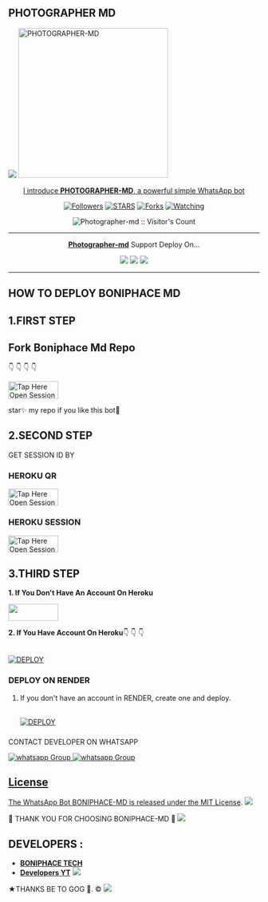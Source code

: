 ## PHOTOGRAPHER MD
 <a href="https://github.com/DenverCoder1/readme-typing-svg"><img src="https://readme-typing-svg.herokuapp.com?font=Time+New+Roman&color=red&size=25&center=true&vCenter=true&width=600&height=100&lines=I'm+Boniphace+md+Created+by+Boniphace.&heart;++;Self-taught+Back-Created+By,;Ibrahim+Adams+Am+The,;Best+Is+Bot+For+You+To,;Deploy..<3"></a>
 <a href="https://telegra.ph/file/b9261e3c91a2e7f166a0d.jpg">
 <img alt="PHOTOGRAPHER-MD" height="300" src="https://telegra.ph/file/b9261e3c91a2e7f166a0d.jpg">
  
</h1> 
<p align="center">l introduce <b>PHOTOGRAPHER-MD</b>, a powerful simple WhatsApp bot </p>

</p>
  <p align="center">
<a href="https://github.com/Boniphace1?tab=followers"><img title="Followers" src="https://img.shields.io/github/followers/Boniphace1?label=Followers&style=social"></a>
<a href="https://github.com/Boniphace1/photographer-md/stargazers/"><img title="STARS" src="https://img.shields.io/github/stars/Boniphace1/photographer-md?&style=social"></a>
<a href="https://github.com/Boniphace1/photographer-md/network/members"><img title="Forks" src="https://img.shields.io/github/forks/Boniphace1/photographer-md?style=social"></a>
<a href="https://github.com/Boniphace1/photographer-md/watchers"><img title="Watching" src="https://img.shields.io/github/watchers/Boniphace1/photographer-md?label=Watching&style=social"></a>

</p>
<p align="center"><img src="https://profile-counter.glitch.me/{Boniphace1}/count.svg" alt="Photographer-md :: Visitor's Count"/></p>

---

<p align="center">
  <a href="https://github.com/Boniphace1/Photographer-md"><b>Photographer-md</b></a> Support Deploy On...
</p>

<p align="center">
  <a href="https://github.com/Boniphace1/Photographer-Md/blob/main/temp/deploy-on-vps.md"><img src="https://img.shields.io/badge/self hosting-3d1513?style=for-the-badge&logo=serverless&logoColor=FD5750"></a>
  <a href="https://dashboard.heroku.com/new?template=https://github.com/Boniphace1/PHOTOGRAPHER-MD/tree/main"><img src="https://img.shields.io/badge/heroku-9d7acc?style=for-the-badge&logo=heroku&logoColor=430098"></a>
  <a href="https://youtu.be/izoxfW3anrU"><img src="https://img.shields.io/badge/CodeSpace-green?colorA=%23ff000&colorB=%23017e40&style=for-the-badge&logo=git&logoColor=white"></a>
</p>



    
 
 



---





## HOW TO DEPLOY BONIPHACE MD


## 1.FIRST STEP 
## Fork Boniphace Md Repo
👇 👇  👇 👇

<a href="https://github.com/Boniphace1/PHOTOGRAPHER-MD/fork"><img title="Tap Here Open Session Site" src="https://img.shields.io/badge/FORK THIS REPO-h?color=orange&style=for-the-badge&logo=msi" width="100" height="34.45"/></a></p>

star✨ my repo if you like this bot🤖


## 2.SECOND STEP 


 GET SESSION ID BY
 
### HEROKU QR 

<a href="https://boniphace-pair-2024-61fe1310ac3b.herokuapp.com/qr"><img title="Tap Here Open Session Site" src="https://img.shields.io/badge/QR CODE-h?color=orange&style=for-the-badge&logo=msi" width="100" height="34.45"/></a></p>

### HEROKU SESSION
 
<a href="https://boniphace-pair-2024-61fe1310ac3b.herokuapp.com/"><img title="Tap Here Open Session Site" src="https://img.shields.io/badge/PAIRING CODE-h?color=orange&style=for-the-badge&logo=msi" width="100" height="34.45"/></a></p>


## 3.THIRD STEP 
**1. If You Don't Have An Account On Heroku**

<a href="https://signup.heroku.com">
 <img src="https://img.shields.io/badge/Create%20Now-orange?style=for-the-badge&logo=heroku" width="100" height="34.45"/></a></p>

**2. If You Have Account On Heroku**👇 👇 👇

   <br>
    <a href='https://dashboard.heroku.com/new?template=https://github.com/Boniphace1/PHOTOGRAPHER-MD' target="_blank"><img alt='DEPLOY' src='https://img.shields.io/badge/-DEPLOY-orange?style=for-the-badge&logo=heroku&logoColor=white'/></a>


### DEPLOY ON RENDER

1. If you don't have an account in RENDER, create one and deploy.

   <br>
    <a href='https://dashboard.render.com/select-repo?type=web' target="_blank"><img alt='DEPLOY' src='https://img.shields.io/badge/-DEPLOY-orange?style=for-the-badge&logo=render&logoColor=white'/></a>


   ###

CONTACT DEVELOPER ON WHATSAPP 

<a href="https://wa.link/4d9cpj" target="_blank">
    <img alt="whatsapp Group" src="https://img.shields.io/badge/boniphace tech contact -25D366?style=for-the-badge&logo=whatsapp&logoColor=white" />


  
 
<a href="https://whatsapp.com/channel/0029VaiMm7d4yltT51HS1T1G" target="_blank">
    <img alt="whatsapp Group" src="https://img.shields.io/badge/ BONIPHACE_TECH  CHANNEL -25D366?style=for-the-badge&logo=whatsapp&logoColor=white" />
 

## License

The WhatsApp Bot BONIPHACE-MD is released under the [MIT License](https://opensource.org/licenses/MIT).
<a><img src='https://i.imgur.com/LyHic3i.gif'/></a>

🌟 THANK YOU FOR CHOOSING BONIPHACE-MD 🌟
<a><img src='https://i.imgur.com/LyHic3i.gif'/></a>

## DEVELOPERS :

- [**BONIPHACE TECH**](https://github.com/boniphace478)
- [**Developers YT**](https://youtube.com/@anthonyboniphace?si=86VHGM7BZ4Q_OQYO)
 <a><img src='https://i.imgur.com/LyHic3i.gif'/></a>
 
★THANKS BE TO GOG 🙏. ©
<a><img src='https://i.imgur.com/LyHic3i.gif'/></a>

     

